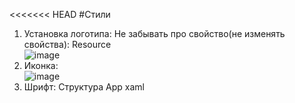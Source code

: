 <<<<<<< HEAD
#Стили
1. Установка логотипа: Не забывать про свойство(не изменять свойства): Resource</br>
![image](https://github.com/DumSp1ro/DemoEkz/assets/146105715/d1386e3d-1260-4508-9e77-27dcd29ec0bd)
2. Иконка:</br>
![image](https://github.com/DumSp1ro/DemoEkz/assets/146105715/b7dd80cf-f634-4922-aed0-e449bff9cdae)
4. Шрифт:
Структура App xaml <Style>: В <Style> указываеться в котором прописываем Box В <Style> указываеться в которых указывается свойство и значение свойства</br>
![image](https://github.com/DumSp1ro/DemoEkz/assets/146105715/a0423b72-154e-4aff-8e37-be7f38401c6e)
5. Цветовая схема:</br>
![image](https://github.com/DumSp1ro/DemoEkz/assets/146105715/1473cda1-bdb0-454d-a4f8-74a6d755cc92)</br>
Дополнительно: цвета можно узнать через <Grid Background = "LightGray" или Background ="{StaticResource LightGray}"></br>
![image](https://github.com/DumSp1ro/DemoEkz/assets/146105715/7f2c46b5-14e3-4b8d-806c-5010cbb187db)</br></br>
![image](https://github.com/DumSp1ro/DemoEkz/assets/146105715/2d6dc356-730a-446e-ab9f-69ffa9dd6d82)</br></br>
[x] Кнопка: радиус, картинка, 
=======
#Стили
1. Установка логотипа: Не забывать про свойство(не изменять свойства): Resource</br>
![image](https://github.com/DumSp1ro/DemoEkz/assets/146105715/d1386e3d-1260-4508-9e77-27dcd29ec0bd)
2. Иконка:</br>
![image](https://github.com/DumSp1ro/DemoEkz/assets/146105715/b7dd80cf-f634-4922-aed0-e449bff9cdae)
4. Шрифт:
Структура App xaml <Style>: В <Style> указываеться в котором прописываем Box В <Style> указываеться в которых указывается свойство и значение свойства</br>
![image](https://github.com/DumSp1ro/DemoEkz/assets/146105715/a0423b72-154e-4aff-8e37-be7f38401c6e)
5. Цветовая схема:</br>
![image](https://github.com/DumSp1ro/DemoEkz/assets/146105715/1473cda1-bdb0-454d-a4f8-74a6d755cc92)</br>
Дополнительно: цвета можно узнать через <Grid Background = "LightGray" или Background ="{StaticResource LightGray}"></br>
![image](https://github.com/DumSp1ro/DemoEkz/assets/146105715/7f2c46b5-14e3-4b8d-806c-5010cbb187db)</br></br>
![image](https://github.com/DumSp1ro/DemoEkz/assets/146105715/2d6dc356-730a-446e-ab9f-69ffa9dd6d82)</br></br>
[x] Кнопка: радиус, картинка, 

>>>>>>> 4c642828af162045dd5b5d98e70b2b99a3c67f3a
